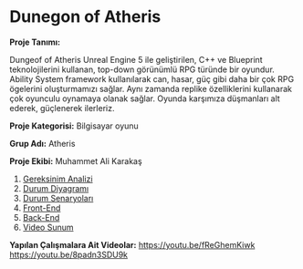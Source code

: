 # Dunegon of Atheris 

**Proje Tanımı:** 

 Dungeof of Atheris Unreal Engine 5 ile geliştirilen, C++ ve Blueprint teknolojilerini kullanan, top-down görünümlü RPG türünde bir oyundur. Ability System framework kullanılarak can, hasar, güç gibi daha bir çok RPG ögelerini oluşturmamızı sağlar. Aynı zamanda replike özelliklerini kullanarak çok oyunculu oynamaya olanak sağlar. Oyunda karşımıza düşmanları alt ederek, güçlenerek ilerleriz.

**Proje Kategorisi:** Bilgisayar oyunu

**Grup Adı:** Atheris

**Proje Ekibi:** Muhammet Ali Karakaş

1. [Gereksinim Analizi](Gereksinimler.md)
2. [Durum Diyagramı](Durum-Diyagramı.md)
3. [Durum Senaryoları](Durum-Senaryoları.md)
4. [Front-End](Front-End.md)
5. [Back-End](Back-End.md)
6. [Video Sunum](Sunum.md)

**Yapılan Çalışmalara Ait Videolar:** 
https://youtu.be/fReGhemKiwk
https://youtu.be/8padn3SDU9k